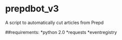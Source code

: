 # prepdbot_v3
A script to automatically cut articles from Prepd

##requirements:
*python 2.0
*requests
*eventregistry
